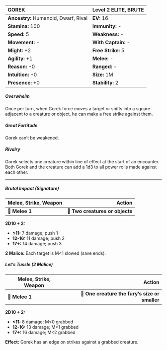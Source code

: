 | **GOREK**                                | Level 2 ELITE, BRUTE                     |
|:-----------------------------------------|:-----------------------------------------|
| **Ancestry:** Humanoid, Dwarf, Rival     | **EV:** 16                               |
| **Stamina:** 100                         | **Immunity:** -                          |
| **Speed:** 5                             | **Weakness:** -                          |
| **Movement:** -                          | **With Captain:** -                      |
| **Might:** +2                            | **Free Strike:** 5                       |
| **Agility:** +1                          | **Melee:** -                             |
| **Reason:** +0                           | **Ranged:** -                            |
| **Intuition:** +0                        | **Size:** 1M                             |
| **Presence:** +0                         | **Stability:** 2                         |

##### Overwhelm

Once per turn, when Gorek force moves a target or shifts into a square adjacent to a creature or object, he can make a free strike against them.

##### Great Fortitude

Gorek can’t be weakened.

##### Rivalry

Gorek selects one creature within line of effect at the start of an encounter. Both Gorek and the creature can add a 1d3 to all power rolls made against each other.

---

##### Brutal Impact (Signature)

| **Melee, Strike, Weapon** |                      **Action** |
| ------------------------- | -------------------------------:|
| **📏 Melee 1**            | **🎯 Two creatures or objects** |

**2D10 + 2:**

- **≤11:** 7 damage; push 1
- **12-16:** 11 damage; push 2
- **17+:** 14 damage; push 3

**2 Malice:** Each target is M<1 slowed (save ends).

##### Let’s Tussle (2 Malice)

| **Melee, Strike, Weapon** |                                     **Action** |
| ------------------------- | ----------------------------------------------:|
| **📏 Melee 1**            | **🎯 One creature the fury’s size or smaller** |

**2D10 + 2:**

- **≤11:** 8 damage; M<0 grabbed
- **12-16:** 13 damage; M<1 grabbed
- **17+:** 16 damage; M<2 grabbed

**Effect:** Gorek has an edge on strikes against a grabbed creature.
